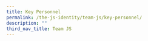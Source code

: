 ```yaml
---
title: Key Personnel
permalink: /the-js-identity/team-js/key-personnel/
description: ""
third_nav_title: Team JS
---
```

